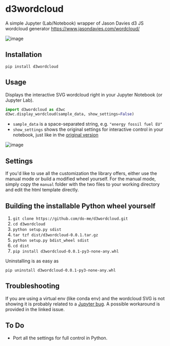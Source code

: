 # d3wordcloud
A simple Jupyter (Lab/Notebook) wrapper of Jason Davies d3 JS wordcloud generator https://www.jasondavies.com/wordcloud/

![image](https://user-images.githubusercontent.com/47481567/191727287-f7ff45ea-2ded-4dcd-a8fb-435bc2183d42.png)

## Installation 
`pip install d3wordcloud` 

## Usage 
Displays the interactive SVG wordcloud right in your Jupyter Notebook (or Jupyter Lab).

```python
import d3wordcloud as d3wc
d3wc.display_wordcloud(sample_data, show_settings=False)
```
- `sample_data` is a space-separated string, e.g. `"energy fossil fuel EU"`
- `show_settings` shows the original settings for interactive control in your notebook, just like in the [original version](https://www.jasondavies.com/wordcloud/)

![image](https://user-images.githubusercontent.com/47481567/191727836-05fbe1bd-d4b0-425f-9856-42b3addd4ab2.png)

## Settings
If you'd like to use all the customization the library offers, either use the manual mode or build a modified wheel yourself. 
For the manual mode, simply copy the `manual` folder with the two files to your working directory and edit the html template directly.

## Building the installable Python wheel yourself
1. `git clone https://github.com/do-me/d3wordcloud.git`
2. `cd d3wordcloud`
3. `python setup.py sdist`
4. `tar tzf dist/d3wordcloud-0.0.1.tar.gz`
5. `python setup.py bdist_wheel sdist`
6. `cd dist`
7. `pip install d3wordcloud-0.0.1-py3-none-any.whl`

Uninstalling is as easy as 

`pip uninstall d3wordcloud-0.0.1-py3-none-any.whl`

## Troubleshooting
If you are using a virtual env (like conda env) and the wordcloud SVG is not showing it is probably related to a [Jupyter bug](https://github.com/jupyter-widgets/ipywidgets/issues/2257). A possible workaround is provided in the linked issue.

## To Do
- Port all the settings for full control in Python. 
